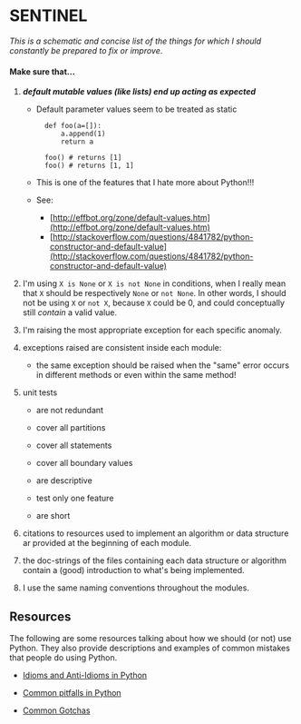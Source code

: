 # SENTINEL


_This is a schematic and concise list of the things for which I should constantly be prepared to fix or improve_.

#### Make sure that...

1. **_default mutable values (like lists) end up acting as expected_**

    - Default parameter values seem to be treated as static
        
            def foo(a=[]):
                a.append(1)
                return a
                
            foo() # returns [1]
            foo() # returns [1, 1]

    - This is one of the features that I hate more about Python!!!    
    - See:   
        - [http://effbot.org/zone/default-values.htm](http://effbot.org/zone/default-values.htm)
        - [http://stackoverflow.com/questions/4841782/python-constructor-and-default-value](http://stackoverflow.com/questions/4841782/python-constructor-and-default-value)

2. I'm using `X is None` or `X is not None` in conditions, when I really mean that `X` should be respectively `None` or `not None`. In other words, I should not be using `X` or `not X`, because `X` could be 0, and could conceptually still _contain_ a valid value.

3. I'm raising the most appropriate exception for each specific anomaly.

4. exceptions raised are consistent inside each module: 
    
    - the same exception should be raised when the "same" error occurs in different methods or even within the same method!

5. unit tests 

    - are not redundant

    - cover all partitions

    - cover all statements

    - cover all boundary values
    
    - are descriptive
     
    - test only one feature
    
    - are short

6. citations to resources used to implement an algorithm or data structure ar provided at the beginning of each module.

7. the doc-strings of the files containing each data structure or algorithm contain a (good) introduction to what's being implemented.

8. I use the same naming conventions throughout the modules.

## Resources

The following are some resources talking about how we should (or not) use Python. They also provide descriptions and examples of common mistakes that people do using Python. 

- [Idioms and Anti-Idioms in Python](https://docs.python.org/2/howto/doanddont.html)

- [Common pitfalls in Python](http://stackoverflow.com/questions/1011431/common-pitfalls-in-python)

- [Common Gotchas](https://docs.python-guide.org/writing/gotchas)